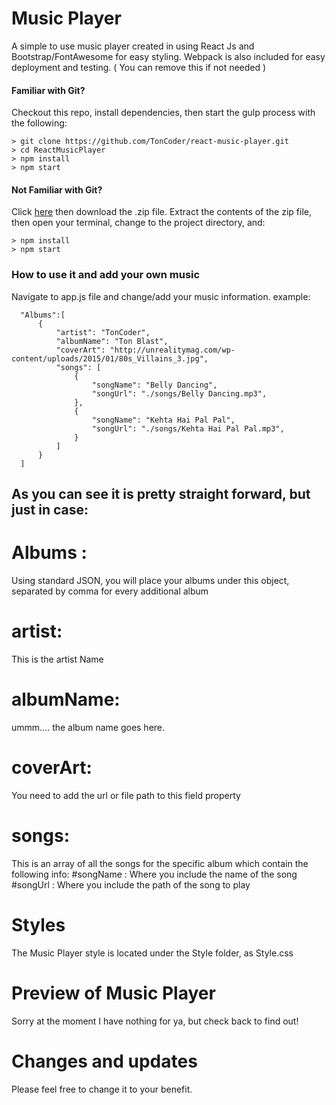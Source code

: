 # Music Player

A simple to use music player created in using React Js and Bootstrap/FontAwesome for easy styling. 
Webpack is also included for easy deployment and testing. ( You can remove this if not needed )

#### Familiar with Git?
Checkout this repo, install dependencies, then start the gulp process with the following:

```
> git clone https://github.com/TonCoder/react-music-player.git
> cd ReactMusicPlayer
> npm install
> npm start
```

#### Not Familiar with Git?
Click [here](https://github.com/TonCoder/react-music-player/archive/master.zip) then download the .zip file.  Extract the contents of the zip file, then open your terminal, change to the project directory, and:

```
> npm install
> npm start
```
### How to use it and add your own music
Navigate to app.js file and change/add your music information. example:

```
  "Albums":[
      {               
          "artist": "TonCoder",
          "albumName": "Ton Blast",
          "coverArt": "http://unrealitymag.com/wp-content/uploads/2015/01/80s_Villains_3.jpg",
          "songs": [
              {
                  "songName": "Belly Dancing",
                  "songUrl": "./songs/Belly Dancing.mp3",
              },
              {
                  "songName": "Kehta Hai Pal Pal",
                  "songUrl": "./songs/Kehta Hai Pal Pal.mp3",
              }
          ]
      }
  ]
```

## As you can see it is pretty straight forward, but just in case:

# Albums :
  Using standard JSON, you will place your albums under this object, separated by comma for every additional album

# artist:
  This is the artist Name

# albumName:
  ummm.... the album name goes here.

# coverArt:
  You need to add the url or file path to this field property

# songs:
  This is an array of all the songs for the specific album which contain the following info:
     #songName :  Where you include the name of the song
     #songUrl : Where you include the path of the song to play

# Styles
The Music Player style is located under the Style folder, as Style.css

# Preview of Music Player
Sorry at the moment I have nothing for ya, but check back to find out!

# Changes and updates
Please feel free to change it to your benefit.
